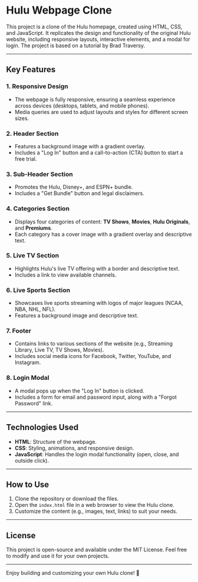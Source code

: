 # Hulu Webpage Clone

This project is a clone of the Hulu homepage, created using HTML, CSS, and JavaScript. It replicates the design and functionality of the original Hulu website, including responsive layouts, interactive elements, and a modal for login. The project is based on a tutorial by Brad Traversy.

---

## Key Features

### 1. **Responsive Design**
   - The webpage is fully responsive, ensuring a seamless experience across devices (desktops, tablets, and mobile phones).
   - Media queries are used to adjust layouts and styles for different screen sizes.

### 2. **Header Section**
   - Features a background image with a gradient overlay.
   - Includes a "Log In" button and a call-to-action (CTA) button to start a free trial.

### 3. **Sub-Header Section**
   - Promotes the Hulu, Disney+, and ESPN+ bundle.
   - Includes a "Get Bundle" button and legal disclaimers.

### 4. **Categories Section**
   - Displays four categories of content: **TV Shows**, **Movies**, **Hulu Originals**, and **Premiums**.
   - Each category has a cover image with a gradient overlay and descriptive text.

### 5. **Live TV Section**
   - Highlights Hulu's live TV offering with a border and descriptive text.
   - Includes a link to view available channels.

### 6. **Live Sports Section**
   - Showcases live sports streaming with logos of major leagues (NCAA, NBA, NHL, NFL).
   - Features a background image and descriptive text.

### 7. **Footer**
   - Contains links to various sections of the website (e.g., Streaming Library, Live TV, TV Shows, Movies).
   - Includes social media icons for Facebook, Twitter, YouTube, and Instagram.

### 8. **Login Modal**
   - A modal pops up when the "Log In" button is clicked.
   - Includes a form for email and password input, along with a "Forgot Password" link.

---

## Technologies Used

- **HTML**: Structure of the webpage.
- **CSS**: Styling, animations, and responsive design.
- **JavaScript**: Handles the login modal functionality (open, close, and outside click).

---

## How to Use

1. Clone the repository or download the files.
2. Open the `index.html` file in a web browser to view the Hulu clone.
3. Customize the content (e.g., images, text, links) to suit your needs.

---

## License

This project is open-source and available under the MIT License. Feel free to modify and use it for your own projects.

---

Enjoy building and customizing your own Hulu clone! 🚀
